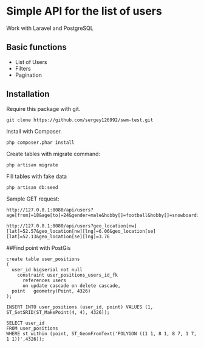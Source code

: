 # Simple API for the list of users

Work with Laravel and PostgreSQL

## Basic functions

* List of Users
* Filters
* Pagination

## Installation

Require this package with git.

```shell
git clone https://github.com/sergey126992/swm-test.git
```

Install with Composer.

```shell
php composer.phar install
```

Create tables with migrate command:

```shell
php artisan migrate
```

Fill tables with fake data

```shell
php artisan db:seed
```

Sample GET request:
```
http://127.0.0.1:8080/api/users?age[from]=18&age[to]=24&gender=male&hobby[]=football&hobby[]=snowboarding

http://127.0.0.1:8080/api/users?geo_location[nw][lat]=52.57&geo_location[nw][lng]=6.06&geo_location[se][lat]=52.13&geo_location[se][lng]=3.76
```


##Find point with PostGis
```
create table user_positions
(
  user_id bigserial not null
    constraint user_positions_users_id_fk
      references users
      on update cascade on delete cascade,
  point   geometry(Point, 4326)
);

INSERT INTO user_positions (user_id, point) VALUES (1, ST_SetSRID(ST_MakePoint(4, 4), 4326));

SELECT user_id
FROM user_positions
WHERE st_within (point, ST_GeomFromText('POLYGON ((1 1, 8 1, 8 7, 1 7, 1 1))',4326));
```